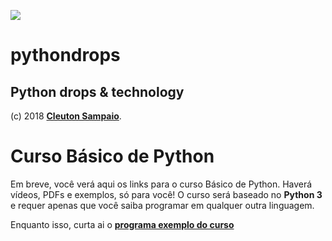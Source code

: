 ![](./python-drops.png)
# pythondrops
## Python drops &amp; technology

(c) 2018 [**Cleuton Sampaio**](https://github.com/cleuton).

# Curso Básico de Python

Em breve, você verá aqui os links para o curso Básico de Python. Haverá vídeos, PDFs e exemplos, só para você! O curso será baseado no **Python 3** e requer apenas que você saiba programar em qualquer outra linguagem. 

Enquanto isso, curta ai o [**programa exemplo do curso**](./maze)